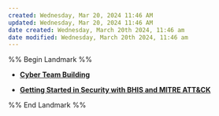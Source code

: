 ```yaml
---
created: Wednesday, Mar 20, 2024 11:46 AM
updated: Wednesday, Mar 20, 2024 11:46 AM
date created: Wednesday, March 20th 2024, 11:46 am
date modified: Wednesday, March 20th 2024, 11:46 am
---
```


%% Begin Landmark %%
- **[Cyber Team Building](./Cyber%20Team%20Building/Cyber%20Team%20Building.md)**

- **[Getting Started in Security with BHIS and MITRE ATT&CK](./Getting%20Started%20in%20Security%20with%20BHIS%20and%20MITRE%20ATT&CK/Getting%20Started%20in%20Security%20with%20BHIS%20and%20MITRE%20ATT&CK.md)**


%% End Landmark %%